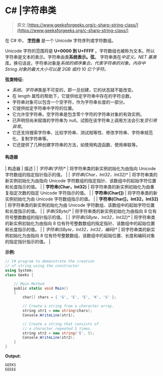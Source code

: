 # C# |字符串类

> 原文:[https://www.geeksforgeeks.org/c-sharp-string-class/](https://www.geeksforgeeks.org/c-sharp-string-class/)

在 C# 中， **[字符串](https://www.geeksforgeeks.org/c-string/)** 是一个 Unicode 字符序列或字符数组。

Unicode 字符的范围将是 **U+0000 到 U+FFFF** 。字符数组也被称为文本。所以字符串是文本的表示。字符串由类**系统表示。弦**。
字符串类在*中定义。NET 基类*库。换句话说，字符串对象是*系统的顺序集合。代表字符串的对象。内存中 String 对象的最大大小可以是 *2GB 或约 10 亿个字符*。*

**弦类特征:**

*   *系统。字符串*类是不可变的，即一旦创建，它的状态就不能改变。
*   在 length 属性的帮助下，它提供给定字符串中存在的字符总数。
*   字符串对象可以包含一个空字符，作为字符串长度的一部分。
*   它提供给定字符串中字符的位置。
*   它允许空字符串。空字符串是包含零个字符的字符串对象的有效实例。
*   已声明但尚未赋值的字符串为 null。试图在该字符串上调用方法会引发*空引用异常*。
*   它还支持搜索字符串、比较字符串、测试相等性、修改字符串、字符串规范化、复制字符串等。
*   它还提供了几种创建字符串的方法，如使用构造函数、使用串联等。

#### 构造器

| 构造器 | 描述 |
| **字符串(字符*)** | 将字符串类的新实例初始化为由指向 Unicode 字符数组的指定指针指示的值。 |
| **字符串(Char*，Int32，Int32)** | 将字符串类的新实例初始化为由指向 Unicode 字符数组的指定指针、该数组中的起始字符位置和长度指示的值。 |
| **字符串(Char，Int32)** | 将字符串类的新实例初始化为由重复指定次数的指定 Unicode 字符指示的值。 |
| **字符串(Char[])** | 将字符串类的新实例初始化为由 Unicode 字符数组指示的值。 |
| **字符串(Char[]，Int32，Int32)** | 将字符串类的新实例初始化为由 Unicode 字符数组、该数组中的起始字符位置和长度指示的值。 |
| **字串(SByte*)** | 将字符串类的新实例初始化为由指向 8 位有符号整数数组的指针指示的值。 |
| **字符串(SByte*，Int32，Int32)** | 将字符串类的新实例初始化为由指向 8 位有符号整数数组的指定指针、该数组中的起始位置和长度指示的值。 |
| **字符串(SByte*，Int32，Int32，编码)** | 将字符串类的新实例初始化为由指向 8 位有符号整数数组、该数组中的起始位置、长度和编码对象的指定指针指示的值。 |

**示例:**

```cs
// C# program to demonstrate the creation
// of string using the constructor
using System;
class Geeks {

    // Main Method
    public static void Main()
    {
        char[] chars = { 'G', 'E', 'E', 'K', 'S' };

        // Create a string from a character array.
        string str1 = new string(chars);
        Console.WriteLine(str1);

        // Create a string that consists of
        // a character repeated 5 times.
        string str2 = new string('E', 5);
        Console.WriteLine(str2);
    }
}
```

**Output:**

```cs
GEEKS
EEEEE

```